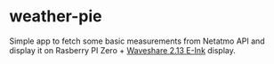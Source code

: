 # weather-pie

Simple app to fetch some basic measurements from Netatmo API and display it on Rasberry PI Zero + [Waveshare 2.13 E-Ink](https://www.waveshare.com/wiki/2.13inch_e-Paper_HAT_(B)) display.
